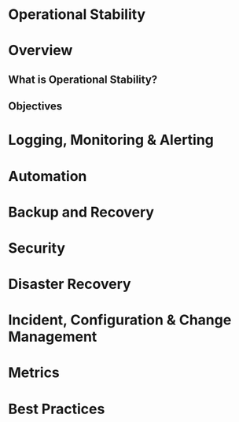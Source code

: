 # Operational Stability

# Overview

## What is Operational Stability?
## Objectives

# Logging, Monitoring & Alerting

# Automation

# Backup and Recovery

# Security

# Disaster Recovery

# Incident, Configuration & Change Management

# Metrics

# Best Practices
